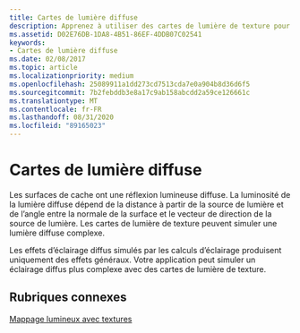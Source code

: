 ```yaml
---
title: Cartes de lumière diffuse
description: Apprenez à utiliser des cartes de lumière de texture pour simuler une réflexion de lumière diffuse complexe pour les surfaces de cache.
ms.assetid: D02E76DB-1DA8-4B51-86EF-4DDB07C02541
keywords:
- Cartes de lumière diffuse
ms.date: 02/08/2017
ms.topic: article
ms.localizationpriority: medium
ms.openlocfilehash: 25089911a1dd273cd7513cda7e0a904b8d36d6f5
ms.sourcegitcommit: 7b2febddb3e8a17c9ab158abcdd2a59ce126661c
ms.translationtype: MT
ms.contentlocale: fr-FR
ms.lasthandoff: 08/31/2020
ms.locfileid: "89165023"
---
```

# <a name="diffuse-light-maps"></a>Cartes de lumière diffuse


Les surfaces de cache ont une réflexion lumineuse diffuse. La luminosité de la lumière diffuse dépend de la distance à partir de la source de lumière et de l’angle entre la normale de la surface et le vecteur de direction de la source de lumière. Les cartes de lumière de texture peuvent simuler une lumière diffuse complexe.

Les effets d’éclairage diffus simulés par les calculs d’éclairage produisent uniquement des effets généraux. Votre application peut simuler un éclairage diffus plus complexe avec des cartes de lumière de texture.

## <a name="span-idrelated-topicsspanrelated-topics"></a><span id="related-topics"></span>Rubriques connexes


[Mappage lumineux avec textures](light-mapping-with-textures.md)

 

 




